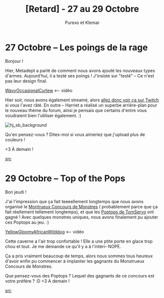 ﻿---
layout: post
cover_alt: cover
categories:
- News
tags: []
title: "[Retard] - 27 au 29 Octobre"
cover: /assets/uploads/2016/03/Totp_logo_1998.jpg
author: Purexo et Klemar
---
# 27 Octobre – Les poings de la rage

Bonjour !

Hier, Metadept a parlé de comment nous avons ajouté les nouveaux types d'armes. Aujourd'hui, il a testé ses poings ! J'insiste sur "testé" – Ce n'est pas leur design final.

[WavyOccasionalCurlew](http://gfycat.com/WavyOccasionalCurlew) <-- vidéo


Hier soir, nous avons également streamé, alors [allez donc voir ça sur Twitch](http://www.twitch.tv/chucklefishlive/v/22564780) si vous l'avez râté. En outre – Harriet a réalisé un superbe arrière-plan pour le nouveau thème du forum, ainsi je pensais que certains d'entre vous voudraient bien l'utiliser également. :)

![hj_sb_background]({{site.asset_path.uploads}}/2016/03/hj_sb_background.png)

Qu'en pensez-vous ? Dites-moi si vous aimeriez que j'upload plus de couleurs !

<3  À demain !

[src](http://playstarbound.com/27th-october-fists-of-fury/)

# 29 Octobre – Top of the Pops

Bon jeudi !


J'ai l'impression que ça fait teeeellement longtemps que nous avons organisé le [Montrueux Concours de Monstres](http://playstarbound.com/the-monster-monster-contest-winners/) ( probablement parce que ça fait réellement tellement longtemps), et que les [Poptops de TomServo](http://community.playstarbound.com/threads/the-poptop-educational-pamphlet.3407/) ont gagné ! Avec quelques monstres uniques, nous avons finalement pu ajouter ces Poptops au jeu. :)

[YellowGloomyAfricanWilddog](http://zippy.gfycat.com/YellowGloomyAfricanwilddog.mp4) <-- vidéo

Cette caverne a l'air trop confortable ! Elle a une ptite porte en glace trop chou et tout. Je me demande ce qu'il y a à l'intéri– NOPE.

Ça a pris vraiment beaucoup de temps, alors nous sommes tous heureux d'avoir enfin pu commencer à implanter les gagnants du Monstrueux Concours de Monstres.

Que pensez-vous des Poptops ? Lequel des gagnants de ce concours est votre préfére ? :D
<3 A demain !

[src](http://playstarbound.com/29th-october-top-of-the-pops/)
